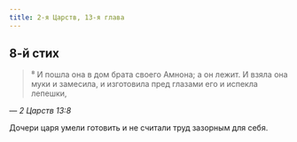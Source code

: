 ```yaml
---
title: 2-я Царств, 13-я глава
---
```


## 8-й стих
 
> ⁸ И пошла она в дом брата своего Амнона; а он лежит. И взяла она муки и замесила, и изготовила пред глазами его и испекла лепешки,

— <cite>2&nbsp;Царств&nbsp;13:8</cite>

Дочери царя умели готовить и не считали труд зазорным для себя.
